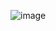 ![image](https://github.com/kevynScofield/portfolio/assets/147007661/b870af91-cbf7-4671-bb9b-97abbf7ea061)
